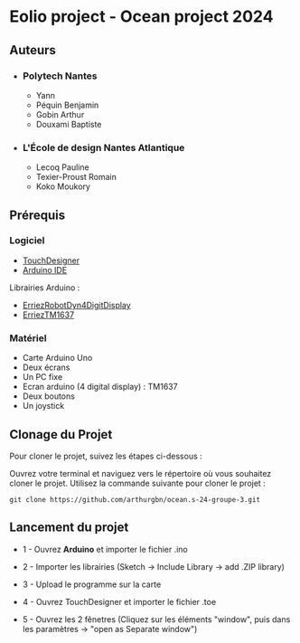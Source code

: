 # Eolio project - Ocean project 2024 

## Auteurs
- ### Polytech Nantes
  - Yann
  - Péquin Benjamin
  - Gobin Arthur
  - Douxami Baptiste
    
 - ### L'École de design Nantes Atlantique
   - Lecoq Pauline
   - Texier-Proust Romain
   - Koko Moukory

## Prérequis

### Logiciel 
- [TouchDesigner](https://derivative.ca/download)
- [Arduino IDE](https://www.arduino.cc/en/software)

Librairies Arduino   : 
  - [ErriezRobotDyn4DigitDisplay](https://github.com/Erriez/ErriezRobotDyn4DigitDisplay)
  - [ErriezTM1637](https://github.com/Erriez/ErriezTM1637)
    
### Matériel
  - Carte Arduino Uno
  - Deux écrans
  - Un PC fixe
  - Ecran arduino (4 digital display) : TM1637
  - Deux boutons
  - Un joystick

    

## Clonage du Projet
Pour cloner le projet, suivez les étapes ci-dessous :

Ouvrez votre terminal et naviguez vers le répertoire où vous souhaitez cloner le projet.
Utilisez la commande suivante pour cloner le projet :
```git
git clone https://github.com/arthurgbn/ocean.s-24-groupe-3.git
```
## Lancement du projet 

- 1 - Ouvrez **Arduino** et importer le fichier .ino
- 2 - Importer les librairies (Sketch -> Include Library -> add .ZIP library)
- 3 - Upload le programme sur la carte

- 4 - Ouvrez TouchDesigner et importer le fichier .toe
- 5 - Ouvrez les 2 fênetres (Cliquez sur les éléments "window", puis dans les paramètres -> "open as Separate window")

  
